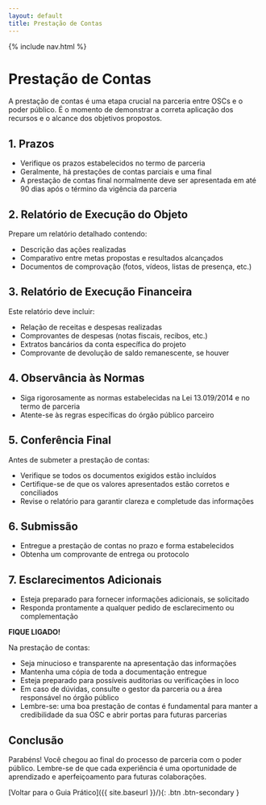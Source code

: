 ```yaml
---
layout: default
title: Prestação de Contas
---
```


<link rel="stylesheet" href="{{ site.font_awesome_url }}">
{% include nav.html %}

# <i class="fas fa-file-invoice"></i> Prestação de Contas

A prestação de contas é uma etapa crucial na parceria entre OSCs e o poder público. É o momento de demonstrar a correta aplicação dos recursos e o alcance dos objetivos propostos.

## <i class="fas fa-calendar-check"></i> 1. Prazos

- Verifique os prazos estabelecidos no termo de parceria
- Geralmente, há prestações de contas parciais e uma final
- A prestação de contas final normalmente deve ser apresentada em até 90 dias após o término da vigência da parceria

## <i class="fas fa-file-alt"></i> 2. Relatório de Execução do Objeto

Prepare um relatório detalhado contendo:
- Descrição das ações realizadas
- Comparativo entre metas propostas e resultados alcançados
- Documentos de comprovação (fotos, vídeos, listas de presença, etc.)

## <i class="fas fa-calculator"></i> 3. Relatório de Execução Financeira

Este relatório deve incluir:
- Relação de receitas e despesas realizadas
- Comprovantes de despesas (notas fiscais, recibos, etc.)
- Extratos bancários da conta específica do projeto
- Comprovante de devolução de saldo remanescente, se houver

## <i class="fas fa-balance-scale"></i> 4. Observância às Normas

- Siga rigorosamente as normas estabelecidas na Lei 13.019/2014 e no termo de parceria
- Atente-se às regras específicas do órgão público parceiro

## <i class="fas fa-check-double"></i> 5. Conferência Final

Antes de submeter a prestação de contas:
- Verifique se todos os documentos exigidos estão incluídos
- Certifique-se de que os valores apresentados estão corretos e conciliados
- Revise o relatório para garantir clareza e completude das informações

## <i class="fas fa-paper-plane"></i> 6. Submissão

- Entregue a prestação de contas no prazo e forma estabelecidos
- Obtenha um comprovante de entrega ou protocolo

## <i class="fas fa-comments"></i> 7. Esclarecimentos Adicionais

- Esteja preparado para fornecer informações adicionais, se solicitado
- Responda prontamente a qualquer pedido de esclarecimento ou complementação

<div class="fique-ligado">
<strong>FIQUE LIGADO!</strong> 

Na prestação de contas:
<ul>
<li>Seja minucioso e transparente na apresentação das informações</li>
<li>Mantenha uma cópia de toda a documentação entregue</li>
<li>Esteja preparado para possíveis auditorias ou verificações in loco</li>
<li>Em caso de dúvidas, consulte o gestor da parceria ou a área responsável no órgão público</li>
<li>Lembre-se: uma boa prestação de contas é fundamental para manter a credibilidade da sua OSC e abrir portas para futuras parcerias</li>
</ul>
</div>

## Conclusão

Parabéns! Você chegou ao final do processo de parceria com o poder público. Lembre-se de que cada experiência é uma oportunidade de aprendizado e aperfeiçoamento para futuras colaborações.

[Voltar para o Guia Prático]({{ site.baseurl }}/){: .btn .btn-secondary }
